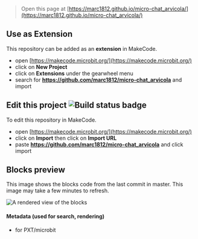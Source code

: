 
> Open this page at [https://marc1812.github.io/micro-chat_arvicola/](https://marc1812.github.io/micro-chat_arvicola/)

## Use as Extension

This repository can be added as an **extension** in MakeCode.

* open [https://makecode.microbit.org/](https://makecode.microbit.org/)
* click on **New Project**
* click on **Extensions** under the gearwheel menu
* search for **https://github.com/marc1812/micro-chat_arvicola** and import

## Edit this project ![Build status badge](https://github.com/marc1812/micro-chat_arvicola/workflows/MakeCode/badge.svg)

To edit this repository in MakeCode.

* open [https://makecode.microbit.org/](https://makecode.microbit.org/)
* click on **Import** then click on **Import URL**
* paste **https://github.com/marc1812/micro-chat_arvicola** and click import

## Blocks preview

This image shows the blocks code from the last commit in master.
This image may take a few minutes to refresh.

![A rendered view of the blocks](https://github.com/marc1812/micro-chat_arvicola/raw/master/.github/makecode/blocks.png)

#### Metadata (used for search, rendering)

* for PXT/microbit
<script src="https://makecode.com/gh-pages-embed.js"></script><script>makeCodeRender("{{ site.makecode.home_url }}", "{{ site.github.owner_name }}/{{ site.github.repository_name }}");</script>
